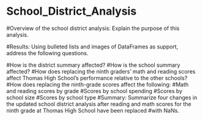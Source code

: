 # School_District_Analysis

#Overview of the school district analysis: Explain the purpose of this analysis.

#Results: Using bulleted lists and images of DataFrames as support, address the following questions.

#How is the district summary affected?
#How is the school summary affected?
#How does replacing the ninth graders’ math and reading scores affect Thomas High School’s performance relative to the other schools?
#How does replacing the ninth-grade scores affect the following:
#Math and reading scores by grade
#Scores by school spending
#Scores by school size
#Scores by school type
#Summary: Summarize four changes in the updated school district analysis after reading and math scores for the ninth grade at Thomas High School have been replaced #with NaNs.
